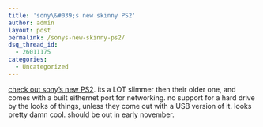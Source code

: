 ```yaml
---
title: 'sony\&#039;s new skinny PS2'
author: admin
layout: post
permalink: /sonys-new-skinny-ps2/
dsq_thread_id:
  - 26011175
categories:
  - Uncategorized
---
```

[check out sony&#8217;s new PS2][1]. its a LOT slimmer then their older one, and comes with a built eithernet port for networking. no support for a hard drive by the looks of things, unless they come out with a USB version of it. looks pretty damn cool. should be out in early november.

 [1]: http://www.engadget.com/entry/8413288107686276/